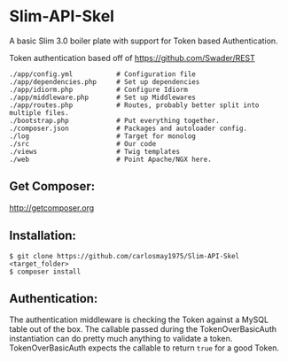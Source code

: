 # Slim-API-Skel

A basic Slim 3.0 boiler plate with support for Token based Authentication.

Token authentication based off of https://github.com/Swader/REST


```
./app/config.yml           # Configuration file
./app/dependencies.php     # Set up dependencies
./app/idiorm.php           # Configure Idiorm
./app/middleware.php       # Set up Middlewares
./app/routes.php           # Routes, probably better split into multiple files.
./bootstrap.php            # Put everything together.
./composer.json            # Packages and autoloader config.
./log                      # Target for monolog
./src                      # Our code
./views                    # Twig templates
./web                      # Point Apache/NGX here.

```

## Get Composer:
http://getcomposer.org

## Installation:
```
$ git clone https://github.com/carlosmay1975/Slim-API-Skel <target_folder>
$ composer install
```

## Authentication:
The authentication middleware is checking the Token against a MySQL table out of the box. The callable passed during the TokenOverBasicAuth instantiation can do pretty much anything to validate a token. TokenOverBasicAuth expects the callable to return `true` for a good Token.

